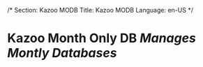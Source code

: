 /*
Section: Kazoo MODB
Title: Kazoo MODB
Language: en-US
*/

# Kazoo Month Only DB *Manages Montly Databases*
